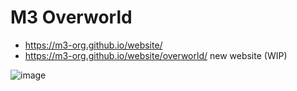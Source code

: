# M3 Overworld 

- https://m3-org.github.io/website/
- https://m3-org.github.io/website/overworld/ new website (WIP)

![image](https://github.com/M3-org/website/assets/7612104/4d8e6151-03da-43e9-a6d5-77d4ffcd9925)
